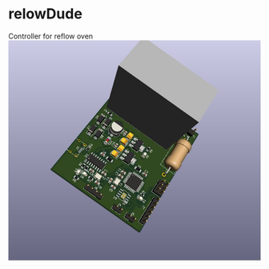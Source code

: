# relowDude
Controller for reflow oven
![Top](https://github.com/hexagun/relowDude/blob/14d16f01dfcdfca2a14a6e6382f2a55c6fbfd737/sch/images/Screenshot%202021-10-31%20172059.jpg)
